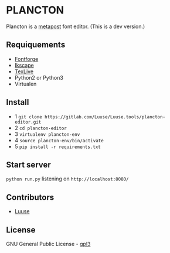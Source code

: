 # PLANCTON
Plancton is a [metapost](https://en.wikipedia.org/wiki/MetaPost) font editor.
(This is a dev version.)

## Requiquements
 * [Fontforge](http://fontforge.github.io) 
 * [Ikscape](https://inkscape.org/)
 * [TexLive](https://tug.org/texlive/)
 * Python2 or Python3
 * Virtualen

## Install

 * 1 `git clone https://gitlab.com/Luuse/Luuse.tools/plancton-editor.git`
 * 2 `cd plancton-editor`
 * 3 `virtualenv plancton-env`
 * 4 `source plancton-env/bin/activate`
 * 5 `pip install -r requirements.txt`

## Start server

`python run.py` listening on `http://localhost:8080/`

## Contributors
* [Luuse](http://www.luuse.io/)

## License

GNU General Public License - [gpl3](https://www.gnu.org/licenses/gpl-3.0.en.html)

